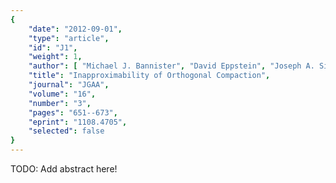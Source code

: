 ```yaml
---
{
    "date": "2012-09-01",
    "type": "article",
    "id": "J1",
    "weight": 1,
    "author": [ "Michael J. Bannister", "David Eppstein", "Joseph A. Simons" ],
    "title": "Inapproximability of Orthogonal Compaction",
    "journal": "JGAA",
    "volume": "16",
    "number": "3",
    "pages": "651--673",
    "eprint": "1108.4705",
    "selected": false
}
---
```


TODO: Add abstract here!

